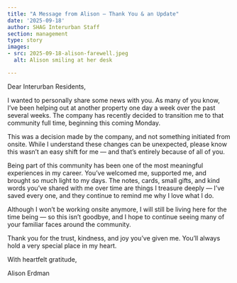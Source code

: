 ```yaml
---
title: "A Message from Alison – Thank You & an Update"
date: '2025-09-18'
author: SHAG Interurban Staff
section: management
type: story
images:
- src: 2025-09-18-alison-farewell.jpeg
  alt: Alison smiling at her desk

---
```

Dear Interurban Residents,

I wanted to personally share some news with you. As many of you know, I’ve been helping out at another property one day a week over the past several weeks. The company has recently decided to transition me to that community full time, beginning this coming Monday.
 
This was a decision made by the company, and not something initiated from onsite. While I understand these changes can be unexpected, please know this wasn’t an easy shift for me — and that’s entirely because of all of you.
 
Being part of this community has been one of the most meaningful experiences in my career. You’ve welcomed me, supported me, and brought so much light to my days. The notes, cards, small gifts, and kind words you’ve shared with me over time are things I treasure deeply — I’ve saved every one, and they continue to remind me why I love what I do.
 
Although I won’t be working onsite anymore, I will still be living here for the time being — so this isn’t goodbye, and I hope to continue seeing many of your familiar faces around the community.
 
Thank you for the trust, kindness, and joy you’ve given me. You’ll always hold a very special place in my heart.
 
With heartfelt gratitude,

Alison Erdman